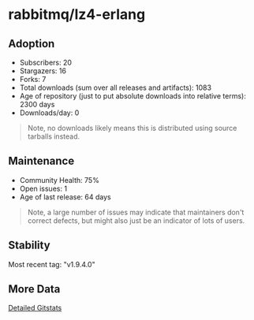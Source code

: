 # rabbitmq/lz4-erlang

## Adoption

- Subscribers: 20
- Stargazers: 16
- Forks: 7
- Total downloads (sum over all releases and artifacts): 1083
- Age of repository (just to put absolute downloads into relative terms): 2300 days
- Downloads/day: 0

> Note, no downloads likely means this is distributed using source tarballs instead.

## Maintenance

- Community Health: 75%
- Open issues: 1
- Age of last release: 64 days

> Note, a large number of issues may indicate that maintainers don't correct defects, but might also
> just be an indicator of lots of users.

## Stability

Most recent tag: "v1.9.4.0"

## More Data

[Detailed Gitstats](/bazel-catalog/gitstats/rabbitmq/lz4-erlang)

